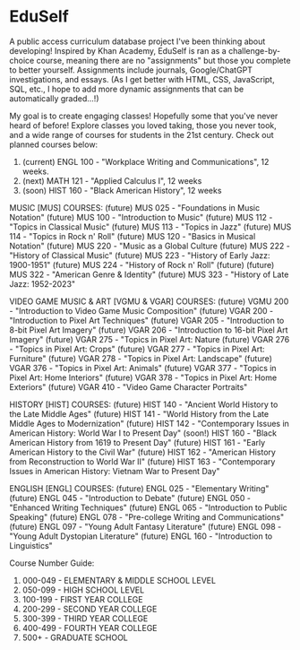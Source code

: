 # EduSelf
A public access curriculum database project I've been thinking about developing! Inspired by Khan Academy, EduSelf is ran as a challenge-by-choice course, meaning there are no "assignments" but those you complete to better yourself. Assignments include journals, Google/ChatGPT investigations, and essays. (As I get better with HTML, CSS, JavaScript, SQL, etc., I hope to add more dynamic assignments that can be automatically graded...!)

My goal is to create engaging classes! Hopefully some that you've never heard of before! Explore classes you loved taking, those you never took, and a wide range of courses for students in the 21st century. Check out planned courses below:
1. (current) ENGL 100 - "Workplace Writing and Communications", 12 weeks.
2. (next) MATH 121 - "Applied Calculus I", 12 weeks
3. (soon) HIST 160 - "Black American History", 12 weeks

MUSIC [MUS] COURSES:
(future) MUS 025 - "Foundations in Music Notation"
(future) MUS 100 - "Introduction to Music"
(future) MUS 112 - "Topics in Classical Music"
(future) MUS 113 - "Topics in Jazz"
(future) MUS 114 - "Topics in Rock n' Roll"
(future) MUS 120 - "Basics in Musical Notation"
(future) MUS 220 - "Music as a Global Culture
(future) MUS 222 - "History of Classical Music"
(future) MUS 223 - "History of Early Jazz: 1900-1951"
(future) MUS 224 - "History of Rock n' Roll" (future)
(future) MUS 322 - "American Genre & Identity"
(future) MUS 323 - "History of Late Jazz: 1952-2023"

VIDEO GAME MUSIC & ART [VGMU & VGAR] COURSES:
(future) VGMU 200 - "Introduction to Video Game Music Composition"
(future) VGAR 200 - "Introduction to Pixel Art Techniques"
(future) VGAR 205 - "Introduction to 8-bit Pixel Art Imagery"
(future) VGAR 206 - "Introduction to 16-bit Pixel Art Imagery"
(future) VGAR 275 - "Topics in Pixel Art: Nature
(future) VGAR 276 - "Topics in Pixel Art: Crops"
(future) VGAR 277 - "Topics in Pixel Art: Furniture"
(future) VGAR 278 - "Topics in Pixel Art: Landscape"
(future) VGAR 376 - "Topics in Pixel Art: Animals"
(future) VGAR 377 - "Topics in Pixel Art: Home Interiors"
(future) VGAR 378 - "Topics in Pixel Art: Home Exteriors"
(future) VGAR 410 - "Video Game Character Portraits"

HISTORY [HIST] COURSES:
(future) HIST 140 - "Ancient World History to the Late Middle Ages"
(future) HIST 141 - "World History from the Late Middle Ages to Modernization"
(future) HIST 142 - "Contemporary Issues in American History: World War I to Present Day"
(soon!) HIST 160 - "Black American History from 1619 to Present Day"
(future) HIST 161 - "Early American History to the Civil War"
(future) HIST 162 - "American History from Reconstruction to World War II"
(future) HIST 163 - "Contemporary Issues in American History: Vietnam War to Present Day"

ENGLISH [ENGL] COURSES:
(future) ENGL 025 - "Elementary Writing"
(future) ENGL 045 - "Introduction to Debate"
(future) ENGL 050 - "Enhanced Writing Techniques"
(future) ENGL 065 - "Introduction to Public Speaking"
(future) ENGL 078 - "Pre-college Writing and Communications"
(future) ENGL 097 - "Young Adult Fantasy Literature" 
(future) ENGL 098 - "Young Adult Dystopian Literature"
(future) ENGL 160 - "Introduction to Linguistics" 

Course Number Guide:
1. 000-049 - ELEMENTARY & MIDDLE SCHOOL LEVEL
2. 050-099 - HIGH SCHOOL LEVEL
3. 100-199 - FIRST YEAR COLLEGE
4. 200-299 - SECOND YEAR COLLEGE
5. 300-399 - THIRD YEAR COLLEGE
6. 400-499 - FOURTH YEAR COLLEGE
7. 500+ - GRADUATE SCHOOL
